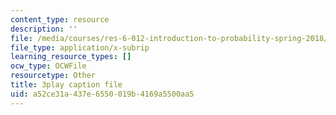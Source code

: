 ```yaml
---
content_type: resource
description: ''
file: /media/courses/res-6-012-introduction-to-probability-spring-2018/a52ce31a437e6550019b4169a5500aa5_R4nGGs0m7lo.srt
file_type: application/x-subrip
learning_resource_types: []
ocw_type: OCWFile
resourcetype: Other
title: 3play caption file
uid: a52ce31a-437e-6550-019b-4169a5500aa5
---
```

